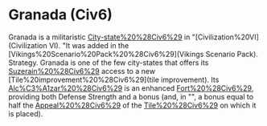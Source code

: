 # Granada (Civ6)

Granada is a militaristic [City-state%20%28Civ6%29](city-state) in "[Civilization%20VI](Civilization VI). "It was added in the [Vikings%20Scenario%20Pack%20%28Civ6%29](Vikings Scenario Pack).
Strategy.
Granada is one of the few city-states that offers its [Suzerain%20%28Civ6%29](Suzerain) access to a new [Tile%20improvement%20%28Civ6%29](tile improvement). Its [Alc%C3%A1zar%20%28Civ6%29](Alcázar) is an enhanced [Fort%20%28Civ6%29](Fort), providing both Defense Strength and a bonus (and, in "", a bonus equal to half the [Appeal%20%28Civ6%29](Appeal) of the [Tile%20%28Civ6%29](tile) on which it is placed).